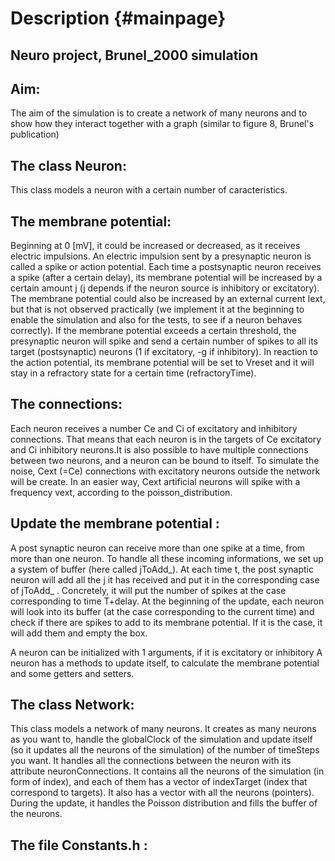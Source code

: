 Description {#mainpage}
=======================

## Neuro project, Brunel_2000 simulation

## Aim:

The aim of the simulation is to create a network of many neurons and to show how they interact together with a graph (similar to figure 8, Brunel's publication)

## The class Neuron:

This class models a neuron with a certain number of caracteristics.

## The membrane potential:
Beginning at 0 [mV], it could be increased or decreased, as it receives electric impulsions. An electric impulsion sent by a presynaptic neuron is called a spike or action potential. Each time a postsynaptic neuron receives a spike (after a certain delay), its membrane potential will be increased by a certain amount j (j depends if the neuron source is inhibitory or excitatory). The membrane potential could also be increased by an external current Iext, but that is not observed practically (we implement it at the beginning to enable the simulation and also for the tests, to see if a neuron behaves correctly). If the membrane potential exceeds a certain threshold, the presynaptic neuron will spike and send a certain number of spikes to all its target (postsynaptic) neurons (1 if excitatory, -g if inhibitory). In reaction to the action potential, its membrane potential will be set to Vreset and it will stay in a refractory state for a certain time (refractoryTime).

## The connections:
Each neuron receives a number Ce and Ci of excitatory and inhibitory connections. That means that each neuron is in the targets of Ce excitatory and Ci inhibitory neurons.It is also possible to have multiple connections between two neurons, and a neuron can be bound to itself. To simulate the noise, Cext (=Ce) connections with excitatory neurons outside the network will be create. In an easier way, Cext artificial neurons will spike with a frequency vext, according to the poisson_distribution.

## Update the membrane potential :
A post synaptic neuron can receive more than one spike at a time, from more than one neuron.  To handle all these incoming informations, we set up a system of buffer (here called jToAdd_). At each time t, the post synaptic neuron will add all the j it has received and put it in the corresponding case of jToAdd_ . Concretely, it will put the number of spikes at the case corresponding to time T+delay.
At the beginning of the update, each neuron will look into its buffer (at the case corresponding to the current time) and check if there are spikes to add to its membrane potential. If it is the case, it will add them and empty the box.

A neuron can be initialized with 1 arguments, if it is excitatory or inhibitory
A neuron has a methods to update itself, to calculate the membrane potential and some getters and setters.

## The class Network:

This class models a network of many neurons. It creates as many neurons as you want to, handle the globalClock of the simulation and update itself (so it updates all the neurons of the simulation) of the number of timeSteps you want.
It handles all the connections between the neuron with its attribute neuronConnections. It contains all the neurons of the simulation (in form of index), and each of them has a vector of indexTarget (index that correspond to targets). It also has a vector with all the neurons (pointers).
During the update, it handles the Poisson distribution and fills the buffer of the neurons.

## The file Constants.h :



